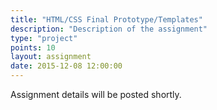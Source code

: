 ```yaml
---
title: "HTML/CSS Final Prototype/Templates"
description: "Description of the assignment"
type: "project"
points: 10
layout: assignment
date: 2015-12-08 12:00:00
---
```


Assignment details will be posted shortly.